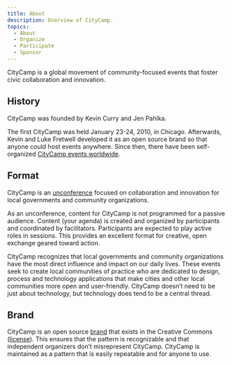 ```yaml
---
title: About
description: Overview of CityCamp.
topics:
  - About
  - Organize
  - Participate
  - Sponsor
---
```


CityCamp is a global movement of community-focused events that foster civic collaboration and innovation.


## History

CityCamp was founded by Kevin Curry and Jen Pahlka.

The first CityCamp was held January 23-24, 2010, in Chicago. Afterwards, Kevin and Luke Fretwell developed it as an open source brand so that anyone could host events anywhere. Since then, there have been self-organized [CityCamp events worldwide](/cities).


## Format

CityCamp is an [unconference](http://en.wikipedia.org/wiki/Unconference) focused on collaboration and innovation for local governments and community organizations.

As an unconference, content for CityCamp is not programmed for a passive audience. Content (your agenda) is created and organized by participants and coordinated by facilitators. Participants are expected to play active roles in sessions. This provides an excellent format for creative, open exchange geared toward action.

CityCamp recognizes that local governments and community organizations have the most direct influence and impact on our daily lives. These events seek to create local communities of practice who are dedicated to design, process and technology applications that make cities and other local communities more open and user-friendly. CityCamp doesn’t need to be just about technology, but technology does tend to be a central thread.


## Brand

CityCamp is an open source [brand](/brand) that exists in the Creative Commons ([license](https://citycamp.com/license)). This ensures that the pattern is recognizable and that independent organizers don’t misrepresent CityCamp. CityCamp is maintained as a pattern that is easily repeatable and for anyone to use.
